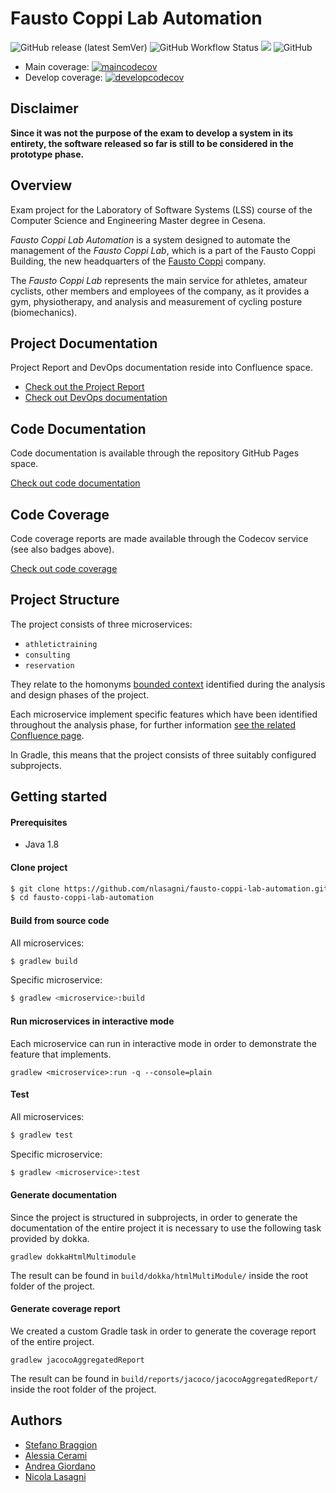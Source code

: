 # Fausto Coppi Lab Automation

![GitHub release (latest SemVer)](https://img.shields.io/github/v/release/nlasagni/fausto-coppi-lab-automation)
![GitHub Workflow Status](https://img.shields.io/github/workflow/status/nlasagni/fausto-coppi-lab-automation/workflow)
<a href="https://nlasagni.github.io/fausto-coppi-lab-automation/-modules.html"><img src="https://img.shields.io/badge/docs%20by-Dokka-green.svg"/></a>
![GitHub](https://img.shields.io/github/license/nlasagni/fausto-coppi-lab-automation)

- Main coverage: [![maincodecov](https://codecov.io/gh/nlasagni/fausto-coppi-lab-automation/branch/main/graph/badge.svg)](https://codecov.io/gh/nlasagni/fausto-coppi-lab-automation/branch/main)
- Develop coverage: [![developcodecov](https://codecov.io/gh/nlasagni/fausto-coppi-lab-automation/branch/develop/graph/badge.svg)](https://codecov.io/gh/nlasagni/fausto-coppi-lab-automation/branch/develop)

## Disclaimer

**Since it was not the purpose of the exam to develop a system in its entirety, the software released so far is still 
to be considered in the prototype phase.**

## Overview

Exam project for the Laboratory of Software Systems (LSS) course of the Computer Science and Engineering Master degree 
in Cesena. 

*Fausto Coppi Lab Automation* is a system designed to automate the management of the *Fausto Coppi Lab*, which is a
part of the Fausto Coppi Building, the new headquarters of the [Fausto Coppi](https://gcfaustocoppi.it/) company.

The *Fausto Coppi Lab* represents the main service for athletes, amateur cyclists, other members and employees of the 
company, as it provides a gym, physiotherapy, and analysis and measurement of cycling posture (biomechanics).

## Project Documentation

Project Report and DevOps documentation reside into Confluence space.

- [Check out the Project Report](https://stefanobraggion.atlassian.net/wiki/spaces/LSS/overview)
- [Check out DevOps documentation](https://stefanobraggion.atlassian.net/l/c/qVfgiRaV "Confluence DevOps page")

## Code Documentation

Code documentation is available through the repository GitHub Pages space.

[Check out code documentation](https://nlasagni.github.io/fausto-coppi-lab-automation/-modules.html)

## Code Coverage

Code coverage reports are made available through the Codecov service (see also badges above).

[Check out code coverage](https://app.codecov.io/gh/nlasagni/fausto-coppi-lab-automation)

## Project Structure

The project consists of three microservices:

- `athletictraining`
- `consulting`
- `reservation`

They relate to the homonyms [bounded context](https://stefanobraggion.atlassian.net/l/c/WhJSfiwp) identified during the 
analysis and design phases of the project.

Each microservice implement specific features which have been identified throughout the analysis phase, 
for further information [see the related Confluence page](https://stefanobraggion.atlassian.net/l/c/1zHykXhG).

In Gradle, this means that the project consists of three suitably configured subprojects.

## Getting started

#### Prerequisites

- Java 1.8

#### Clone project

```bash
$ git clone https://github.com/nlasagni/fausto-coppi-lab-automation.git
$ cd fausto-coppi-lab-automation
```

#### Build from source code

All microservices:

```bash
$ gradlew build
```

Specific microservice:

```bash
$ gradlew <microservice>:build
```

#### Run microservices in interactive mode

Each microservice can run in interactive mode in order to demonstrate the feature that implements.

```
gradlew <microservice>:run -q --console=plain
```

#### Test

All microservices:

```bash
$ gradlew test
```

Specific microservice:

```bash
$ gradlew <microservice>:test
```

#### Generate documentation

Since the project is structured in subprojects, in order to generate the documentation of the entire project 
it is necessary to use the following task provided by dokka.

```
gradlew dokkaHtmlMultimodule
```

The result can be found in `build/dokka/htmlMultiModule/` inside the root folder 
of the project.

#### Generate coverage report

We created a custom Gradle task in order to generate the coverage report of the entire project.

```
gradlew jacocoAggregatedReport
```

The result can be found in `build/reports/jacoco/jacocoAggregatedReport/` inside the root folder
of the project.

## Authors
- [Stefano Braggion](https://github.com/sbraggion)
- [Alessia Cerami](https://github.com/NarcAle)
- [Andrea Giordano](https://github.com/Giordo94)
- [Nicola Lasagni](https://github.com/nlasagni)
